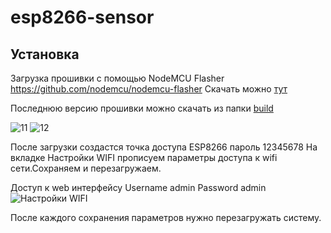 # esp8266-sensor

## Установка
Загрузка прошивки с помощью NodeMCU Flasher  https://github.com/nodemcu/nodemcu-flasher
Скачать можно [тут](https://github.com/nodemcu/nodemcu-flasher/blob/master/Win32/Release/ESP8266Flasher.exe)

Последнюю версию прошивки можно скачать из папки [build](https://github.com/yuri-afanasiev/esp8266-sensor/tree/master/build)

 
 
 ![11]()
 ![12]()
 
После загрузки создастся точка доступа ESP8266 пароль 12345678 
На вкладке Настройки WIFI прописуем параметры доступа к wifi сети.Сохраняем и перезагружаем.

Доступ к web интерфейсу 
Username admin 
Password admin
![Настройки WIFI]()

После каждого сохранения параметров нужно перезагружать систему.
 
